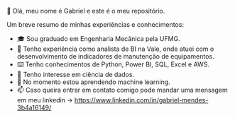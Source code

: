  👋 Olá, meu nome é Gabriel e este é o meu repositório.

Um breve resumo de minhas experiências e conhecimentos:

- 🎓 Sou graduado em Engenharia Mecânica pela UFMG.
- 👔 Tenho experiência como analista de BI na Vale, onde atuei com o desenvolvimento de indicadores de manutenção de equipamentos.
- ⌨️ Tenho conhecimentos de Python, Power BI, SQL, Excel e AWS.
- 👀 Tenho interesse em ciência de dados.
- 🌱 No momento estou aprendendo machine learning.
- 📫 Caso queira entrar em contato comigo pode mandar uma mensagem em meu linkedin -> https://www.linkedin.com/in/gabriel-mendes-3b4a16149/

<!---
gabriel-alk/gabriel-alk is a ✨ special ✨ repository because its `README.md` (this file) appears on your GitHub profile.
You can click the Preview link to take a look at your changes.
--->
